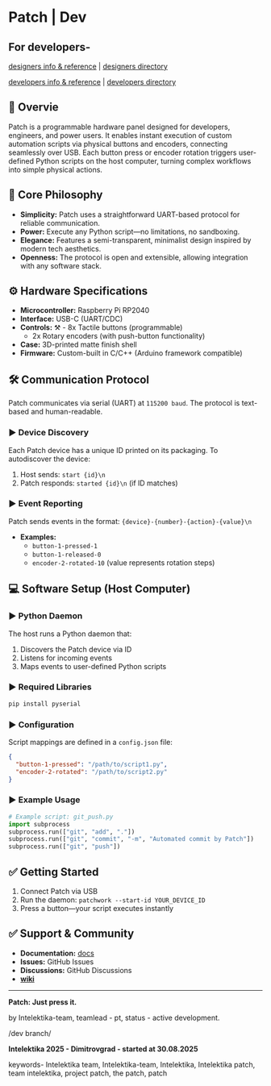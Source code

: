 # Patch | Dev

## For developers-
[designers info & reference](https://github.com/Intelektika-team/Project-PATCH/blob/develop/fordesigner.md) |
[designers directory](https://github.com/Intelektika-team/Project-PATCH/tree/develop/designers)

[developers info & reference](https://github.com/Intelektika-team/Project-PATCH/blob/develop/fordeveloper.md) |
[developers directory](https://github.com/Intelektika-team/Project-PATCH/tree/develop/scr)



## 🚀 Overvie
Patch is a programmable hardware panel designed for developers, engineers, and power users. It enables instant execution of custom automation scripts via physical buttons and encoders, connecting seamlessly over USB. Each button press or encoder rotation triggers user-defined Python scripts on the host computer, turning complex workflows into simple physical actions.

## 🧠 Core Philosophy
- **Simplicity:** Patch uses a straightforward UART-based protocol for reliable communication.
- **Power:** Execute any Python script—no limitations, no sandboxing.
- **Elegance:** Features a semi-transparent, minimalist design inspired by modern tech aesthetics.
- **Openness:** The protocol is open and extensible, allowing integration with any software stack.

## ⚙️ Hardware Specifications
- **Microcontroller:** Raspberry Pi RP2040
- **Interface:** USB-C (UART/CDC)
- **Controls:**
 ⚒ - 8x Tactile buttons (programmable)
  - 2x Rotary encoders (with push-button functionality)
- **Case:** 3D-printed matte finish shell
- **Firmware:** Custom-built in C/C++ (Arduino framework compatible)

## 🛠 Communication Protocol
Patch communicates via serial (UART) at `115200 baud`. The protocol is text-based and human-readable.

### ► Device Discovery
Each Patch device has a unique ID printed on its packaging. To autodiscover the device:

1. Host sends: `start {id}\n`
2. Patch responds: `started {id}\n` (if ID matches)

### ► Event Reporting
Patch sends events in the format:
`{device}-{number}-{action}-{value}\n`

- **Examples:**
  - `button-1-pressed-1`
  - `button-1-released-0`
  - `encoder-2-rotated-10` (value represents rotation steps)

## 💻 Software Setup (Host Computer)

### ► Python Daemon
The host runs a Python daemon that:
1. Discovers the Patch device via ID
2. Listens for incoming events
3. Maps events to user-defined Python scripts

### ► Required Libraries
```bash
pip install pyserial
```

### ► Configuration
Script mappings are defined in a `config.json` file:
```json
{
  "button-1-pressed": "/path/to/script1.py",
  "encoder-2-rotated": "/path/to/script2.py"
}
```

### ► Example Usage
```python
# Example script: git_push.py
import subprocess
subprocess.run(["git", "add", "."])
subprocess.run(["git", "commit", "-m", "Automated commit by Patch"])
subprocess.run(["git", "push"])
```

## ✅ Getting Started
1. Connect Patch via USB
2. Run the daemon: `patchwork --start-id YOUR_DEVICE_ID`
3. Press a button—your script executes instantly

## ✅ Support & Community
- **Documentation:** [docs](https://github.com/Intelektika-team/Project-PATCH)
- **Issues:** GitHub Issues
- **Discussions:** GitHub Discussions
- [**wiki**](https://github.com/Intelektika-team/Project-PATCH/wiki)
---

**Patch: Just press it.**

by Intelektika-team, teamlead - pt, status - active development.

/dev branch/


**Intelektika 2025 - Dimitrovgrad - started at 30.08.2025**

keywords-
Intelektika team, Intelektika-team, Intelektika, Intelektika patch, team intelektika, project patch, the patch, patch
